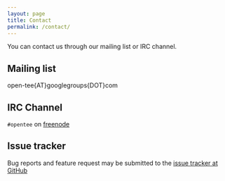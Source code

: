 ```yaml
---
layout: page
title: Contact
permalink: /contact/
---
```


You can contact us through our mailing list or IRC channel.

## Mailing list

open-tee{AT}googlegroups{DOT}com

## IRC Channel

`#opentee` on [freenode](https://freenode.net/irc_servers.shtml)

## Issue tracker

Bug reports and feature request may be submitted to the
[issue tracker at GitHub](https://github.com/Open-TEE/project/issues)

